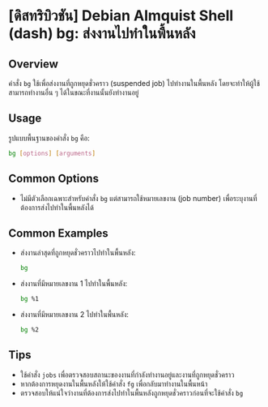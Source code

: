 # [ดิสทริบิวชัน] Debian Almquist Shell (dash) bg: ส่งงานไปทำในพื้นหลัง

## Overview
คำสั่ง `bg` ใช้เพื่อส่งงานที่ถูกหยุดชั่วคราว (suspended job) ไปทำงานในพื้นหลัง โดยจะทำให้ผู้ใช้สามารถทำงานอื่น ๆ ได้ในขณะที่งานนั้นยังทำงานอยู่

## Usage
รูปแบบพื้นฐานของคำสั่ง `bg` คือ:

```sh
bg [options] [arguments]
```

## Common Options
- ไม่มีตัวเลือกเฉพาะสำหรับคำสั่ง `bg` แต่สามารถใช้หมายเลขงาน (job number) เพื่อระบุงานที่ต้องการส่งไปทำในพื้นหลังได้

## Common Examples
- ส่งงานล่าสุดที่ถูกหยุดชั่วคราวไปทำในพื้นหลัง:
  ```sh
  bg
  ```

- ส่งงานที่มีหมายเลขงาน 1 ไปทำในพื้นหลัง:
  ```sh
  bg %1
  ```

- ส่งงานที่มีหมายเลขงาน 2 ไปทำในพื้นหลัง:
  ```sh
  bg %2
  ```

## Tips
- ใช้คำสั่ง `jobs` เพื่อตรวจสอบสถานะของงานที่กำลังทำงานอยู่และงานที่ถูกหยุดชั่วคราว
- หากต้องการหยุดงานในพื้นหลังให้ใช้คำสั่ง `fg` เพื่อกลับมาทำงานในพื้นหน้า
- ตรวจสอบให้แน่ใจว่างานที่ต้องการส่งไปทำในพื้นหลังถูกหยุดชั่วคราวก่อนที่จะใช้คำสั่ง `bg`
